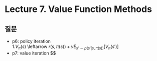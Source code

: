 # Lecture 7. Value Function Methods

## 질문
- p6: policy iteration  
  1.$V_\pi(s)$ \leftarrow $r(s,\pi(s))+\gamma E _{s'\sim p(s'|s,\pi(s))}[V _\pi(s')]$
- p7: value iteration
  $$



